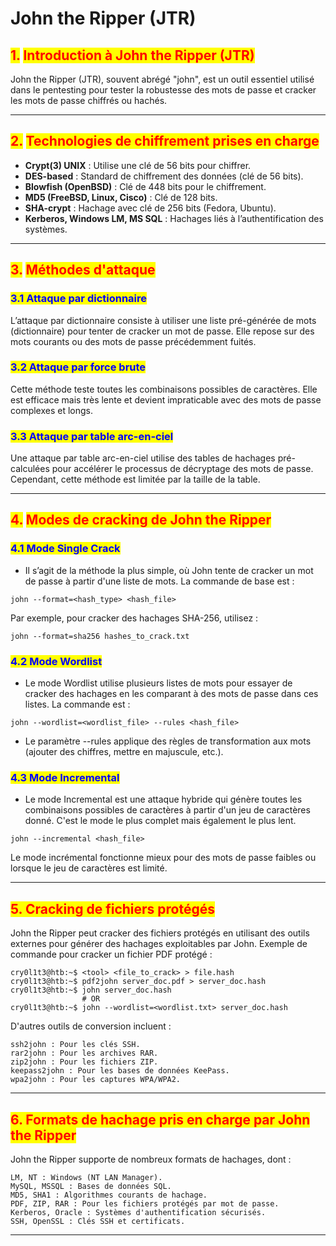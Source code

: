 # John the Ripper (JTR)

## <mark style="color:red;">1.</mark> <mark style="color:red;"></mark><mark style="color:red;">**Introduction à John the Ripper (JTR)**</mark>

John the Ripper (JTR), souvent abrégé "john", est un outil essentiel utilisé dans le pentesting pour tester la robustesse des mots de passe et cracker les mots de passe chiffrés ou hachés.&#x20;

***

## <mark style="color:red;">2.</mark> <mark style="color:red;"></mark><mark style="color:red;">**Technologies de chiffrement prises en charge**</mark>

* **Crypt(3) UNIX** : Utilise une clé de 56 bits pour chiffrer.
* **DES-based** : Standard de chiffrement des données (clé de 56 bits).
* **Blowfish (OpenBSD)** : Clé de 448 bits pour le chiffrement.
* **MD5 (FreeBSD, Linux, Cisco)** : Clé de 128 bits.
* **SHA-crypt** : Hachage avec clé de 256 bits (Fedora, Ubuntu).
* **Kerberos, Windows LM, MS SQL** : Hachages liés à l’authentification des systèmes.

***

## <mark style="color:red;">3.</mark> <mark style="color:red;"></mark><mark style="color:red;">**Méthodes d'attaque**</mark>

### <mark style="color:blue;">**3.1 Attaque par dictionnaire**</mark>

L’attaque par dictionnaire consiste à utiliser une liste pré-générée de mots (dictionnaire) pour tenter de cracker un mot de passe. Elle repose sur des mots courants ou des mots de passe précédemment fuités.

### <mark style="color:blue;">**3.2 Attaque par force brute**</mark>

Cette méthode teste toutes les combinaisons possibles de caractères. Elle est efficace mais très lente et devient impraticable avec des mots de passe complexes et longs.

### <mark style="color:blue;">**3.3 Attaque par table arc-en-ciel**</mark>

Une attaque par table arc-en-ciel utilise des tables de hachages pré-calculées pour accélérer le processus de décryptage des mots de passe. Cependant, cette méthode est limitée par la taille de la table.

***

## <mark style="color:red;">4.</mark> <mark style="color:red;"></mark><mark style="color:red;">**Modes de cracking de John the Ripper**</mark>

### <mark style="color:blue;">**4.1 Mode Single Crack**</mark>

* Il s’agit de la méthode la plus simple, où John tente de cracker un mot de passe à partir d'une liste de mots. La commande de base est :

```
john --format=<hash_type> <hash_file>
```

Par exemple, pour cracker des hachages SHA-256, utilisez :

```
john --format=sha256 hashes_to_crack.txt
```

### <mark style="color:blue;">4.2 Mode Wordlist</mark>

* Le mode Wordlist utilise plusieurs listes de mots pour essayer de cracker des hachages en les comparant à des mots de passe dans ces listes. La commande est :

```
john --wordlist=<wordlist_file> --rules <hash_file>
```

* Le paramètre --rules applique des règles de transformation aux mots (ajouter des chiffres, mettre en majuscule, etc.).&#x20;

### <mark style="color:blue;">4.3 Mode Incremental</mark>

* Le mode Incremental est une attaque hybride qui génère toutes les combinaisons possibles de caractères à partir d'un jeu de caractères donné. C'est le mode le plus complet mais également le plus lent.

```
john --incremental <hash_file>
```

Le mode incrémental fonctionne mieux pour des mots de passe faibles ou lorsque le jeu de caractères est limité.&#x20;

***

## <mark style="color:red;">5. Cracking de fichiers protégés</mark>

John the Ripper peut cracker des fichiers protégés en utilisant des outils externes pour générer des hachages exploitables par John. Exemple de commande pour cracker un fichier PDF protégé :

```
cry0l1t3@htb:~$ <tool> <file_to_crack> > file.hash
cry0l1t3@htb:~$ pdf2john server_doc.pdf > server_doc.hash
cry0l1t3@htb:~$ john server_doc.hash
                # OR
cry0l1t3@htb:~$ john --wordlist=<wordlist.txt> server_doc.hash 
```

D'autres outils de conversion incluent :

```
ssh2john : Pour les clés SSH.
rar2john : Pour les archives RAR.
zip2john : Pour les fichiers ZIP.
keepass2john : Pour les bases de données KeePass.
wpa2john : Pour les captures WPA/WPA2.
```

***

## <mark style="color:red;">6. Formats de hachage pris en charge par John the Ripper</mark>

John the Ripper supporte de nombreux formats de hachages, dont :

```
LM, NT : Windows (NT LAN Manager).
MySQL, MSSQL : Bases de données SQL.
MD5, SHA1 : Algorithmes courants de hachage.
PDF, ZIP, RAR : Pour les fichiers protégés par mot de passe.
Kerberos, Oracle : Systèmes d'authentification sécurisés.
SSH, OpenSSL : Clés SSH et certificats.
```

***
